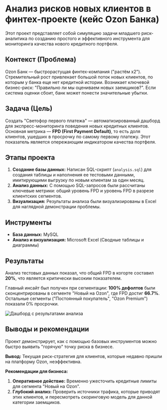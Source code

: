 # Анализ рисков новых клиентов в финтех-проекте (кейс Ozon Банка)

Этот проект представляет собой симуляцию задачи младшего риск-аналитика по созданию простого и эффективного инструмента для мониторинга качества нового кредитного портфеля.

## Контекст (Проблема)

Ozon Банк — быстрорастущая финтех-компания ("растём х2"). Стремительный рост привлекает большой поток новых клиентов, по которым у банка еще нет кредитной истории. Возникает ключевой бизнес-риск: "Правильно ли мы оцениваем новых заемщиков?". Если система оценки сбоит, банк может понести значительные убытки.

## Задача (Цель)

Создать "Светофор первого платежа" — автоматизированный дашборд для экспресс-мониторинга поведения новых кредитных клиентов. Основная метрика — **FPD (First Payment Default)**, то есть доля клиентов, ушедших в просрочку по самому первому платежу. Этот показатель является опережающим индикатором качества портфеля.

## Этапы проекта

1.  **Создание базы данных:** Написан SQL-скрипт (`analysis.sql`) для создания таблицы и наполнения ее тестовыми данными, имитирующими выгрузку по новым клиентам за один месяц.
2.  **Анализ данных:** С помощью SQL-запросов были рассчитаны ключевые метрики: общий уровень FPD и уровень FPD в разрезе клиентских сегментов.
3.  **Визуализация:** Результаты анализа были визуализированы в Excel для наглядной демонстрации проблемы.

## Инструменты

*   **База данных:** MySQL
*   **Анализ и визуализация:** Microsoft Excel (Сводные таблицы и диаграммы)

## Результаты

Анализ тестовых данных показал, что общий FPD в когорте составил **20%**, что является критически высоким показателем.

Главный инсайт был получен при сегментации: **100% дефолтов** были сконцентрированы в сегменте "Новый на Ozon", где FPD достиг **66.7%**. Остальные сегменты ("Постоянный покупатель", "Ozon Premium") показали 0% просрочки.

![Дашборд с результатами анализа](dashboard.png)

## Выводы и рекомендации

Проект демонстрирует, как с помощью базовых инструментов можно быстро выявить "горячую" точку риска в бизнесе.

**Вывод:** Текущая риск-стратегия для клиентов, которые недавно пришли на платформу Ozon, неэффективна.

**Рекомендации для бизнеса:**
1.  **Оперативное действие:** Временно ужесточить кредитные лимиты для сегмента "Новый на Ozon".
2.  **Глубокий анализ:** Проверить источники трафика, которые приводят этих клиентов, и пересмотреть скоринговую модель для данной категории заемщиков.
